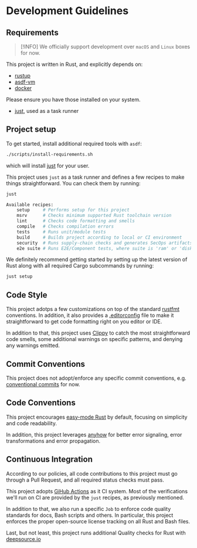 # Development Guidelines

## Requirements

> [!INFO]
> We officially support development over `macOS` and `Linux` boxes for now.

This project is written in Rust, and explicitly depends on:

- [rustup](https://rustup.rs/)
- [asdf-vm](https://asdf-vm.com/)
- [docker](https://www.docker.com/)

Please ensure you have those installed on your system.

- [just](https://just.systems), used as a task runner

## Project setup

To get started, install additional required tools with `asdf`:

```bash
./scripts/install-requirements.sh
```

which will install
[just](https://just.systems)
for your user.

This project uses `just` as a task runner and
defines a few recipes to make things straightforward. You can check them by running:

```bash
just

Available recipes:
    setup     # Performs setup for this project
    msrv      # Checks minimum supported Rust toolchain version
    lint      # Checks code formatting and smells
    compile   # Checks compilation errors
    tests     # Runs unit/module tests
    build     # Builds project according to local or CI environment
    security  # Runs supply-chain checks and generates SecOps artifacts
    e2e suite # Runs E2E/Component tests, where suite is 'ram' or 'disk'
```

We definitely recommend getting started by setting up the latest version of Rust along with
all required Cargo subcommands by running:

```bash
just setup
```

## Code Style

This project adotps a few customizations on top of the standard
[rustfmt](https://rust-lang.github.io/rustfmt)
conventions. In addition, it also provides a
[.editorconfig](https://editorconfig.org/)
file to make it straightforward to get code formatting right on you editor or IDE.

In addition to that, this project uses
[Clippy](https://rust-lang.github.io/rust-clippy)
to catch the most straightforward code smells, some additional warnings on
specific patterns, and denying any warnings emitted.

## Commit Conventions

This project does not adopt/enforce any specific commit conventions, e.g.
[conventional commits](https://www.conventionalcommits.org/en/v1.0.0/)
for now.

## Code Conventions

This project encourages
[easy-mode Rust](https://llogiq.github.io/2024/03/28/easy.html)
by default, focusing on simplicity and code readability.

In addition, this project leverages
[anyhow](https://docs.rs/anyhow/latest/anyhow/)
for better error signaling, error transformations and error propagation.

## Continuous Integration

According to our policies, all code contributions to this project must go through a Pull Request,
and all required status checks must pass.

This project adopts
[GiHub Actions](https://github.com/dotanuki-labs/gradle-wiper/actions)
as it CI system. Most of the verifications we'll run on CI are provided by the `just` recipes,
as previously mentioned.

In addition to that, we also run a specific `Job` to enforce code quality standards for docs,
Bash scripts and others. In particular, this project enforces the proper open-source license
tracking on all Rust and Bash files.

Last, but not least, this project runs additional Quality checks for Rust with
[deepsource.io](https://app.deepsource.com/gh/dotanuki-labs/gradle-wiper/)
